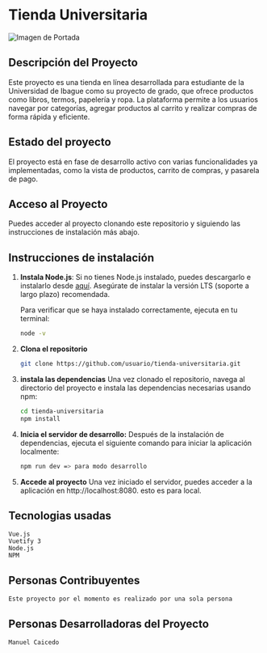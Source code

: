 # Tienda Universitaria

![Imagen de Portada](ruta-de-imagen.png)

## Descripción del Proyecto

Este proyecto es una tienda en línea desarrollada para estudiante de la Universidad de Ibague como su proyecto de grado, que ofrece productos como libros, termos, papelería y ropa. La plataforma permite a los usuarios navegar por categorías, agregar productos al carrito y realizar compras de forma rápida y eficiente.

## Estado del proyecto

El proyecto está en fase de desarrollo activo con varias funcionalidades ya implementadas, como la vista de productos, carrito de compras, y pasarela de pago.

## Acceso al Proyecto

Puedes acceder al proyecto clonando este repositorio y siguiendo las instrucciones de instalación más abajo.

## Instrucciones de instalación

1. **Instala Node.js**:
   Si no tienes Node.js instalado, puedes descargarlo e instalarlo desde [aquí](https://nodejs.org). Asegúrate de instalar la versión LTS (soporte a largo plazo) recomendada.

   Para verificar que se haya instalado correctamente, ejecuta en tu terminal:

   ```bash
   node -v
   ```

2. **Clona el repositorio**

   ```bash
   git clone https://github.com/usuario/tienda-universitaria.git
   ```

3. **instala las dependencias**
   Una vez clonado el repositorio, navega al directorio del proyecto e instala las dependencias necesarias usando npm:

   ```bash
   cd tienda-universitaria
   npm install
   ```

4. **Inicia el servidor de desarrollo:**
   Después de la instalación de dependencias, ejecuta el siguiente comando para iniciar la aplicación localmente:

   ```bash
   npm run dev => para modo desarrollo
   ```

5. **Accede al proyecto**
   Una vez iniciado el servidor, puedes acceder a la aplicación en http://localhost:8080.
   esto es para local.

## Tecnologias usadas
    Vue.js
    Vuetify 3
    Node.js
    NPM

## Personas Contribuyentes
    Este proyecto por el momento es realizado por una sola persona

## Personas Desarrolladoras del Proyecto
    Manuel Caicedo

